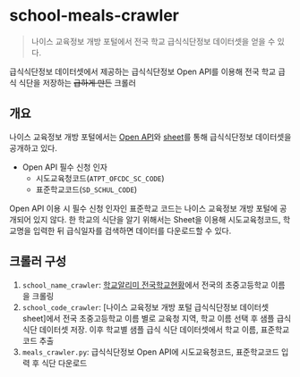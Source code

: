 # school-meals-crawler

> 나이스 교육정보 개방 포털에서 전국 학교 급식식단정보 데이터셋을 얻을 수 있다.

급식식단정보 데이터셋에서 제공하는 급식식단정보 Open API를 이용해 전국 학교 급식 식단을 저장하는 ~~급하게 만든~~ 크롤러

## 개요

 나이스 교육정보 개방 포털에서는 [Open API](https://open.neis.go.kr/portal/data/service/selectServicePage.do?page=1&rows=10&sortColumn=&sortDirection=&infId=OPEN17320190722180924242823&infSeq=2)와 [sheet](https://open.neis.go.kr/portal/data/service/selectServicePage.do?page=1&rows=10&sortColumn=&sortDirection=&infId=OPEN17320190722180924242823&infSeq=1)를 통해 급식식단정보 데이터셋을 공개하고 있다.

* Open API 필수 신청 인자
  * 시도교육청코드(`ATPT_OFCDC_SC_CODE`)
  * 표준학교코드(`SD_SCHUL_CODE`)


Open API 이용 시 필수 신청 인자인 표준학교 코드는 나이스 교육정보 개방 포털에 공개되어 있지 않다. 한 학교의 식단을 알기 위해서는 Sheet을 이용해 시도교육청코드, 학교명을 입력한 뒤 급식일자를 검색하면 데이터를 다운로드할 수 있다.

## 크롤러 구성

1. `school_name_crawler`: [학교알리미 전국학교현황](https://www.schoolinfo.go.kr/ei/ss/pneiss_a08_s0.do)에서 전국의 초중고등학교 이름을 크롤링
2. `school_code_crawler`: [나이스 교육정보 개방 포털 급식식단정보 데이터셋 sheet]에서 전국 초중고등학교 이름 별로 교육청 지역, 학교 이름 선택 후 샘플 급식 식단 데이터셋 저장. 이후 학교별 샘플 급식 식단 데이터셋에서 학교 이름, 표준학교코드 추출
3. `meals_crawler.py`: 급식식단정보 Open API에 시도교육청코드, 표준학교코드 입력 후 식단 다운로드
